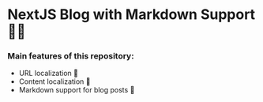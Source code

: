# NextJS Blog with Markdown Support 🧙🏻

### Main features of this repository:

- URL localization 📖
- Content localization 🧾
- Markdown support for blog posts 📝